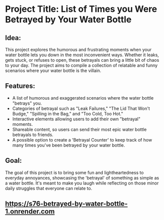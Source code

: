 # Project Title: List of Times you Were Betrayed by Your Water Bottle

## Idea:
This project explores the humorous and frustrating moments when your water bottle lets you down in the most inconvenient ways. Whether it leaks, gets stuck, or refuses to open, these betrayals can bring a little bit of chaos to your day. The project aims to compile a collection of relatable and funny scenarios where your water bottle is the villain.

## Features:
- A list of humorous and exaggerated scenarios where the water bottle "betrays" you.
- Categories of betrayal such as "Leak Failures," "The Lid That Won't Budge," "Spilling in the Bag," and "Too Cold, Too Hot."
- Interactive elements allowing users to add their own "betrayal" moments.
- Shareable content, so users can send their most epic water bottle betrayals to friends.
- A possible option to create a 'Betrayal Counter' to keep track of how many times you've been betrayed by your water bottle.

## Goal:
The goal of this project is to bring some fun and lightheartedness to everyday annoyances, showcasing the 'betrayal' of something as simple as a water bottle. It's meant to make you laugh while reflecting on those minor daily struggles that everyone can relate to.


## https://s76-betrayed-by-water-bottle-1.onrender.com
